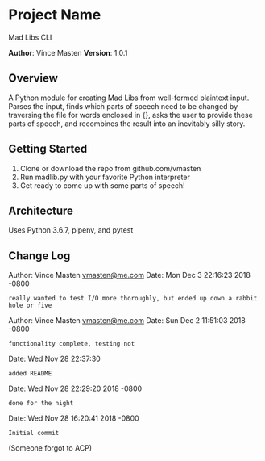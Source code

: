 # Project Name
Mad Libs CLI

**Author**: Vince Masten
**Version**: 1.0.1

## Overview
A Python module for creating Mad Libs from well-formed plaintext input. Parses the input, finds which parts of speech need to be changed by traversing the file for words enclosed in {}, asks the user to provide these parts of speech, and recombines the result into an inevitably silly story.

## Getting Started
1. Clone or download the repo from github.com/vmasten
1. Run madlib.py with your favorite Python interpreter
1. Get ready to come up with some parts of speech!

## Architecture
Uses Python 3.6.7, pipenv, and pytest

## Change Log
Author: Vince Masten <vmasten@me.com>
Date:   Mon Dec 3 22:16:23 2018 -0800

    really wanted to test I/O more thoroughly, but ended up down a rabbit hole or five

Author: Vince Masten <vmasten@me.com>
Date:   Sun Dec 2 11:51:03 2018 -0800

    functionality complete, testing not

Date:  Wed Nov 28 22:37:30

    added README

Date:   Wed Nov 28 22:29:20 2018 -0800

    done for the night

Date:   Wed Nov 28 16:20:41 2018 -0800

    Initial commit

(Someone forgot to ACP)
